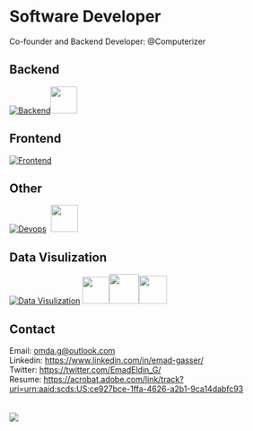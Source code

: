 # Software Developer
Co-founder and Backend Developer: @Computerizer


## Backend   
[![Backend](https://skillicons.dev/icons?i=python,django,postgres,sqlite)](https://skillicons.dev)<img src='https://miro.medium.com/max/512/0*Nn7jvZ2XB2KcKqUC.png' width='48'>

## Frontend   
[![Frontend](https://skillicons.dev/icons?i=html,css,js,scss,bootstrap)](https://skillicons.dev) 

## Other   
[![Devops](https://skillicons.dev/icons?i=docker,git,selenium,aws,vscode)](https://skillicons.dev) &nbsp;<img src='https://avatars.githubusercontent.com/u/54465427?v=4' width='48'>  

## Data Visulization  
[![Data Visulization](https://skillicons.dev/icons?i=r)](https://skillicons.dev) <img src='https://cdn.icon-icons.com/icons2/2397/PNG/512/microsoft_office_excel_logo_icon_145720.png' width='48'><img src='https://cdn.filepicker.io/api/file/jZDILlufSOSDOkuJTZ7J' width='53'><img src='https://user-images.githubusercontent.com/315810/92161415-9e357100-edfe-11ea-917d-f9e33fd60741.png' width='50'>



## Contact 

Email: <omda.g@outlook.com>  
Linkedin: <https://www.linkedin.com/in/emad-gasser/>  
Twitter: <https://twitter.com/EmadEldin_G/>  
Resume: <https://acrobat.adobe.com/link/track?uri=urn:aaid:scds:US:ce927bce-1ffa-4626-a2b1-9ca14dabfc93>  
<br>  
![](https://komarev.com/ghpvc/?username=Emad-Eldin-G)


